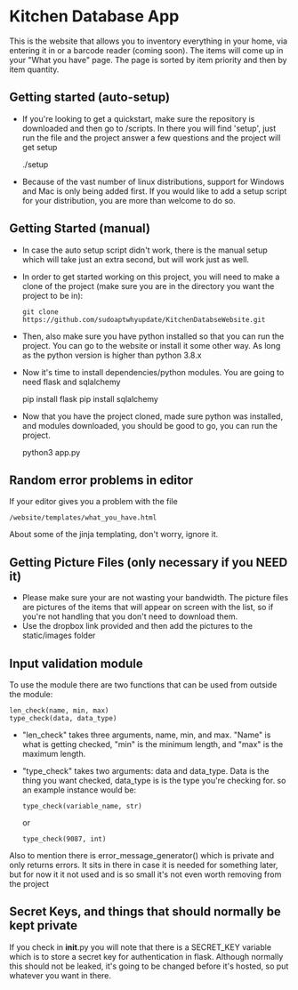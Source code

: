 # Kitchen Database App

This is the website that allows you to inventory everything in your home, via entering it
in or a barcode reader (coming soon). The items will come up in your "What you have" page. The page is sorted by item priority and then by item quantity.

## Getting started (auto-setup)

- If you're looking to get a quickstart, make sure the repository is downloaded and then go to /scripts. In there you will find 'setup', just run the file and the project answer a few questions and the project will get setup

    ./setup

- Because of the vast number of linux distributions, support for Windows and Mac is only being added first. If you would like to add a setup script for your distribution, you are more than welcome to do so.

## Getting Started (manual)

- In case the auto setup script didn't work, there is the manual setup which will take just an extra second, but will work just as well.

- In order to get started working on this project, you will need to make a clone of the project (make sure you are in the directory you want the project to be in):

      git clone https://github.com/sudoaptwhyupdate/KitchenDatabseWebsite.git

- Then, also make sure you have python installed so that you can run the project. You can go to the website or install it some other way. As long as the python version is higher than python 3.8.x
- Now it's time to install dependencies/python modules. You are going to need flask and sqlalchemy

    pip install flask
    pip install sqlalchemy

- Now that you have the project cloned, made sure python was installed, and modules downloaded, you should be good to go, you can run the project.

    python3 app.py

## Random error problems in editor

If your editor gives you a problem with the file

    /website/templates/what_you_have.html

About some of the jinja templating, don't worry, ignore it.

## Getting Picture Files (only necessary if you NEED it)

- Please make sure your are not wasting your bandwidth. The picture files are pictures of the items that will appear on screen with the list, so if you're not handling that you don't need to download them.
- Use the dropbox link provided and then add the pictures to the static/images folder

## Input validation module

To use the module there are two functions that can be used from outside the module:

    len_check(name, min, max)
    type_check(data, data_type)

- "len_check" takes three arguments, name, min, and max. "Name" is what is getting checked, "min" is the minimum length, and "max" is the maximum length.
- "type_check" takes two arguments: data and data_type. Data is the thing you want checked, data_type is is the type you're checking for. so an example instance would be:

      type_check(variable_name, str)

    or

      type_check(9087, int)

Also to mention there is error_message_generator() which is private and only returns errors.
It sits in there in case it is needed for something later, but for now it it not used and is so
small it's not even worth removing from the project

## Secret Keys, and things that should normally be kept private

If you check in __init__.py you will note that there is a SECRET_KEY variable
which is to store a secret key for authentication in flask. Although normally this should
not be leaked, it's going to be changed before it's hosted, so put whatever you want in there.

